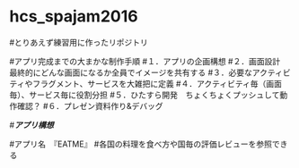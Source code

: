 # hcs_spajam2016

#とりあえず練習用に作ったリポジトリ

#アプリ完成までの大まかな制作手順
#１．アプリの企画構想
#２．画面設計　最終的にどんな画面になるか全員でイメージを共有する
#３．必要なアクティビティやフラグメント、サービスを大雑把に定義
#４．アクティビティ毎（画面毎）、サービス毎に役割分担
#５．ひたすら開発　ちょくちょくプッシュして動作確認？
#６．プレゼン資料作り&デバッグ

#*****************アプリ構想*****************

#アプリ名　『EATME』
#各国の料理を食べ方や国毎の評価レビューを参照できる
#
